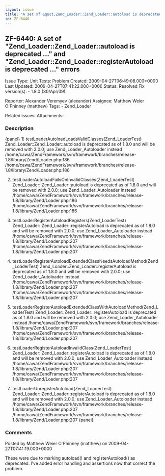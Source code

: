 ```yaml
---
layout: issue
title: "A set of &quot;Zend_Loader::Zend_Loader::autoload is deprecated ...&quot; and &quot;Zend_Loader::Zend_Loader::registerAutoload is deprecated ...&quot; errors"
id: ZF-6440
---
```


ZF-6440: A set of "Zend\_Loader::Zend\_Loader::autoload is deprecated ..." and "Zend\_Loader::Zend\_Loader::registerAutoload is deprecated ..." errors
------------------------------------------------------------------------------------------------------------------------------------------------------

 Issue Type: Unit Tests: Problem Created: 2009-04-27T06:49:08.000+0000 Last Updated: 2009-04-27T07:41:22.000+0000 Status: Resolved Fix version(s): - 1.8.0 (30/Apr/09)
 
 Reporter:  Alexander Veremyev (alexander)  Assignee:  Matthew Weier O'Phinney (matthew)  Tags: - Zend\_Loader
 
 Related issues: 
 Attachments: 
### Description

{panel} 1) testLoaderAutoloadLoadsValidClasses(Zend\_LoaderTest) Zend\_Loader::Zend\_Loader::autoload is deprecated as of 1.8.0 and will be removed with 2.0.0; use Zend\_Loader\_Autoloader instead /home/cawa/ZendFramework/svn/framework/branches/release-1.8/library/Zend/Loader.php:186 /home/cawa/ZendFramework/svn/framework/branches/release-1.8/library/Zend/Loader.php:186

2) testLoaderAutoloadFailsOnInvalidClasses(Zend\_LoaderTest) Zend\_Loader::Zend\_Loader::autoload is deprecated as of 1.8.0 and will be removed with 2.0.0; use Zend\_Loader\_Autoloader instead /home/cawa/ZendFramework/svn/framework/branches/release-1.8/library/Zend/Loader.php:186 /home/cawa/ZendFramework/svn/framework/branches/release-1.8/library/Zend/Loader.php:186

3) testLoaderRegisterAutoloadRegisters(Zend\_LoaderTest) Zend\_Loader::Zend\_Loader::registerAutoload is deprecated as of 1.8.0 and will be removed with 2.0.0; use Zend\_Loader\_Autoloader instead /home/cawa/ZendFramework/svn/framework/branches/release-1.8/library/Zend/Loader.php:207 /home/cawa/ZendFramework/svn/framework/branches/release-1.8/library/Zend/Loader.php:207

4) testLoaderRegisterAutoloadExtendedClassNeedsAutoloadMethod(Zend\_LoaderTest) Zend\_Loader::Zend\_Loader::registerAutoload is deprecated as of 1.8.0 and will be removed with 2.0.0; use Zend\_Loader\_Autoloader instead /home/cawa/ZendFramework/svn/framework/branches/release-1.8/library/Zend/Loader.php:207 /home/cawa/ZendFramework/svn/framework/branches/release-1.8/library/Zend/Loader.php:207

5) testLoaderRegisterAutoloadExtendedClassWithAutoloadMethod(Zend\_LoaderTest) Zend\_Loader::Zend\_Loader::registerAutoload is deprecated as of 1.8.0 and will be removed with 2.0.0; use Zend\_Loader\_Autoloader instead /home/cawa/ZendFramework/svn/framework/branches/release-1.8/library/Zend/Loader.php:207 /home/cawa/ZendFramework/svn/framework/branches/release-1.8/library/Zend/Loader.php:207

6) testLoaderRegisterAutoloadInvalidClass(Zend\_LoaderTest) Zend\_Loader::Zend\_Loader::registerAutoload is deprecated as of 1.8.0 and will be removed with 2.0.0; use Zend\_Loader\_Autoloader instead /home/cawa/ZendFramework/svn/framework/branches/release-1.8/library/Zend/Loader.php:207 /home/cawa/ZendFramework/svn/framework/branches/release-1.8/library/Zend/Loader.php:207

7) testLoaderUnregisterAutoload(Zend\_LoaderTest) Zend\_Loader::Zend\_Loader::registerAutoload is deprecated as of 1.8.0 and will be removed with 2.0.0; use Zend\_Loader\_Autoloader instead /home/cawa/ZendFramework/svn/framework/branches/release-1.8/library/Zend/Loader.php:207 /home/cawa/ZendFramework/svn/framework/branches/release-1.8/library/Zend/Loader.php:207 {panel}

 

 

### Comments

Posted by Matthew Weier O'Phinney (matthew) on 2009-04-27T07:41:19.000+0000

These were due to marking autoload() and registerAutoload() as deprecated. I've added error handling and assertions now that correct the problem.

 

 